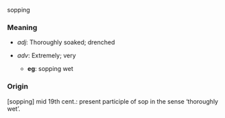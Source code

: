 sopping
### Meaning
+ _adj_: Thoroughly soaked; drenched

+ _adv_: Extremely; very
    + __eg__: sopping wet

### Origin

[sopping] mid 19th cent.: present participle of sop in the sense ‘thoroughly wet’.

